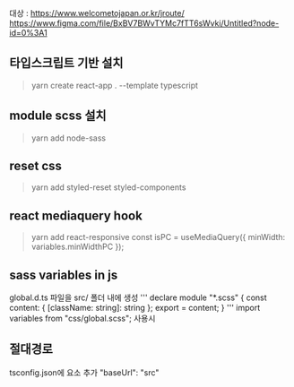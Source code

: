 대상 : https://www.welcometojapan.or.kr/jroute/  
https://www.figma.com/file/BxBV7BWvTYMc7fTT6sWvki/Untitled?node-id=0%3A1

## 타입스크립트 기반 설치

> yarn create react-app . --template typescript

## module scss 설치

> yarn add node-sass

## reset css

> yarn add styled-reset styled-components

## react mediaquery hook

> yarn add react-responsive
> const isPC = useMediaQuery({ minWidth: variables.minWidthPC });

## sass variables in js

global.d.ts 파일을 src/ 폴더 내에 생성
'''
declare module "\*.scss" {
const content: { [className: string]: string };
export = content;
}
'''
import variables from "css/global.scss";
사용시

## 절대경로

tsconfig.json에 요소 추가
"baseUrl": "src"
